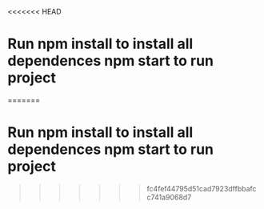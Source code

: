<<<<<<< HEAD
# Run npm install to install all dependences npm start to run project
=======
# Run npm install to install all dependences npm start to run project
>>>>>>> fc4fef44795d51cad7923dffbbafcc741a9068d7
